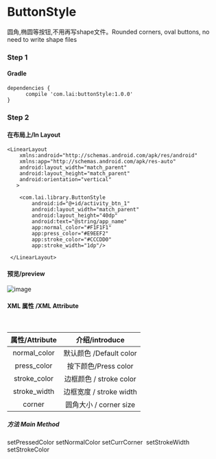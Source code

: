 # ButtonStyle
圆角,椭圆等按钮,不用再写shape文件。Rounded corners, oval buttons, no need to write shape files

### Step 1
#### Gradle
```
dependencies {
      compile 'com.lai:buttonStyle:1.0.0'
}
```

### Step 2

#### 在布局上/In Layout

```
<LinearLayout
    xmlns:android="http://schemas.android.com/apk/res/android"
    xmlns:app="http://schemas.android.com/apk/res-auto"
    android:layout_width="match_parent"
    android:layout_height="match_parent"
    android:orientation="vertical"
   >
   
    <com.lai.library.ButtonStyle
        android:id="@+id/activity_btn_1"
        android:layout_width="match_parent"
        android:layout_height="40dp"
        android:text="@string/app_name"
        app:normal_color="#F1F1F1"
        app:press_color="#E9EEF2"
        app:stroke_color="#CCCDD0"
        app:stroke_width="1dp"/>
 
 </LinearLayout>

```
#### 预览/preview

![image](https://github.com/laishujie/ButtonStyle/raw/master/20170504121330.png)


#### XML 属性 /XML Attribute 
<table>
  <tdead>
    <tr>
      <th align="center">属性/Attribute</th>
      <th align="center">介绍/introduce</th>
    </tr>
  </tdead>
  <tbody>
    <tr>
      <td align="center">normal_color</td>
      <td align="center">默认颜色 /Default color</td>
    </tr>
    <tr>
      <td align="center">press_color</td>
      <td align="center">按下颜色/Press color</td>
    </tr>
    <tr>
      <td align="center">stroke_color</td>
      <td align="center">边框颜色 / stroke color</td>
    </tr>
    <tr>
      <td align="center">stroke_width</td>
      <td align="center">边框宽度 / stroke width</td>
    </tr>
    <tr>
      <td align="center">corner</td>
      <td align="center">圆角大小 / corner size</td>
    </tr>
  </tbody>
</table>

##### 方法 Main Method
setPressedColor setNormalColor setCurrCorner  setStrokeWidth setStrokeColor
